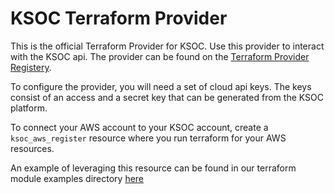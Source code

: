 # KSOC Terraform Provider
This is the official Terraform Provider for KSOC. Use this provider to interact with the KSOC api. The provider can be found on the [Terraform Provider Registery](https://registry.terraform.io/providers/ksoclabs/ksoc/latest).

To configure the provider, you will need a set of cloud api keys. The keys consist of an access and a secret key that can be generated from the KSOC platform.

To connect your AWS account to your KSOC account, create a `ksoc_aws_register` resource where you run terraform for your AWS resources.

An example of leveraging this resource can be found in our terraform module examples directory [here](https://github.com/ksoclabs/terraform-aws-ksoc-connect/blob/main/examples/main.tf)

